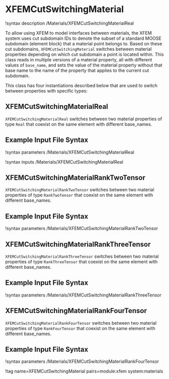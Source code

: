 # XFEMCutSwitchingMaterial

!syntax description /Materials/XFEMCutSwitchingMaterialReal

To allow using XFEM to model interfaces between materials, the XFEM system uses cut subdomain IDs to denote the subset of a standard MOOSE subdomain (element block) that a material point belongs to. Based on these cut subdomains, `XFEMCutSwitchingMaterial` switches between material properties depending on which cut subdomain a point is located within. This class reads in multiple versions of a material property, all with different values of `base_name`, and sets the value of the material property without that base name to the name of the property that applies to the current cut subdomain.

This class has four instantiations described below that are used to switch between properties with specific types:

## XFEMCutSwitchingMaterialReal

`XFEMCutSwitchingMaterialReal` switches between two material properties of type `Real` that coexist on the same element with different base_names.

## Example Input File Syntax

!syntax parameters /Materials/XFEMCutSwitchingMaterialReal

!syntax inputs /Materials/XFEMCutSwitchingMaterialReal

## XFEMCutSwitchingMaterialRankTwoTensor

`XFEMCutSwitchingMaterialRankTwoTensor` switches between two material properties of type `RankTwoTensor` that coexist on the same element with different base_names.

## Example Input File Syntax

!syntax parameters /Materials/XFEMCutSwitchingMaterialRankTwoTensor

## XFEMCutSwitchingMaterialRankThreeTensor

`XFEMCutSwitchingMaterialRankThreeTensor` switches between two material properties of type `RankThreeTensor` that coexist on the same element with different base_names.

## Example Input File Syntax

!syntax parameters /Materials/XFEMCutSwitchingMaterialRankThreeTensor

## XFEMCutSwitchingMaterialRankFourTensor

`XFEMCutSwitchingMaterialRankFourTensor` switches between two material properties of type `RankFourTensor` that coexist on the same element with different base_names.

## Example Input File Syntax

!syntax parameters /Materials/XFEMCutSwitchingMaterialRankFourTensor

!tag name=XFEMCutSwitchingMaterial pairs=module:xfem system:materials
